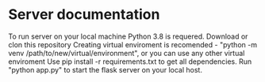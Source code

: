 # Server documentation

To run server on your local machine Python 3.8 is requered.
Download or clon this repository
Creating virtual enviroment is recomended - "python -m venv /path/to/new/virtual/environment", or you can use any other virtual enviroment
Use pip install -r requirements.txt to get all dependencies.
Run "python app.py" to start the flask server on your local host.
